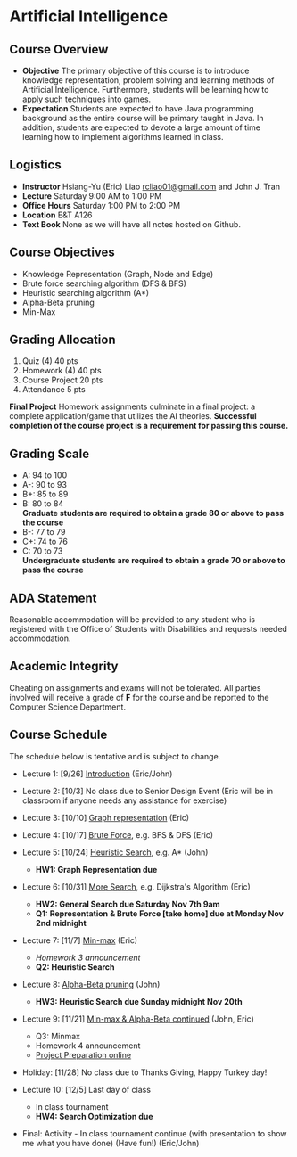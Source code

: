 # Artificial Intelligence

## Course Overview

- **Objective** The primary objective of this course is to introduce knowledge representation, problem solving and learning methods of Artificial Intelligence. Furthermore, students will be learning how to apply such techniques into  games.
- **Expectation** Students are expected to have Java programming background as the entire course will be primary taught in Java. In addition, students are expected to devote a large amount of time learning how to implement algorithms learned in class.

## Logistics

- **Instructor** Hsiang-Yu (Eric) Liao [rcliao01@gmail.com](mailto:rcliao01@gmail.com) and John J. Tran
- **Lecture** Saturday 9:00 AM to 1:00 PM
- **Office Hours** Saturday 1:00 PM to 2:00 PM
- **Location** E&T A126
- **Text Book** None as we will have all notes hosted on Github.

## Course Objectives

* Knowledge Representation (Graph, Node and Edge)
* Brute force searching algorithm (DFS & BFS)
* Heuristic searching algorithm (A*)
* Alpha-Beta pruning
* Min-Max

## Grading Allocation

1. Quiz (4) 40 pts
2. Homework (4) 40 pts
3. Course Project 20 pts
4. Attendance 5 pts

**Final Project** Homework assignments culminate in a final project: a complete application/game that utilizes the AI theories. **Successful completion of the course project is a requirement for passing this course.**

## Grading Scale

* A: 94 to 100
* A-: 90 to 93
* B+: 85 to 89
* B: 80 to 84  
**Graduate students are required to obtain a grade 80 or above to pass the course**
* B-: 77 to 79
* C+: 74 to 76
* C: 70 to 73  
**Undergraduate students are required to obtain a grade 70 or above to pass the course**

## ADA Statement

Reasonable accommodation will be provided to any student who is registered with the Office of Students with Disabilities and requests needed accommodation.

## Academic Integrity

Cheating on assignments and exams will not be tolerated. All parties involved will receive a grade of **F** for the course and be reported to the Computer Science Department.

## Course Schedule

The schedule below is tentative and is subject to change.

* Lecture 1: [9/26] [Introduction](documents/notes/introduction.md) (Eric/John)

* Lecture 2: [10/3] No class due to Senior Design Event (Eric will be in classroom if anyone needs any assistance for exercise)

* Lecture 3: [10/10] [Graph representation](documents/notes/graph-representation.md) (Eric)

* Lecture 4: [10/17] [Brute Force](documents/notes/general-search.md), e.g. BFS & DFS (Eric)

* Lecture 5: [10/24] [Heuristic Search](documents/notes/advanced-search.md), e.g. A\* (John)
    * **HW1: Graph Representation due**

* Lecture 6: [10/31] [More Search](documents/notes/dijkstra-algorithm.md), e.g. Dijkstra's Algorithm (Eric)
    * **HW2: General Search due Saturday Nov 7th 9am**
    * **Q1: Representation & Brute Force [take home] due at Monday Nov 2nd midnight**

* Lecture 7: [11/7] [Min-max](documents/notes/min-max.md) (Eric)
    * *Homework 3 announcement*
    * **Q2: Heuristic Search**

* Lecture 8: [Alpha-Beta pruning](documents/notes/alpha-beta-pruning.md) (John)
    * **HW3: Heuristic Search due Sunday midnight Nov 20th**

* Lecture 9: [11/21] [Min-max & Alpha-Beta continued](documents/notes/alpha-beta-pruning-coninued.md) (John, Eric)
    * Q3: Minmax
    * Homework 4 announcement
    * [Project Preparation online](documents/final-project/project.md)

* Holiday: [11/28] No class due to Thanks Giving, Happy Turkey day!

* Lecture 10: [12/5] Last day of class
    * In class tournament
    * **HW4: Search Optimization due**

* Final: Activity - In class tournament continue (with presentation to show me what you have done) (Have fun!) (Eric/John)
